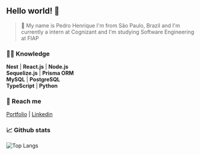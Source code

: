 
## Hello world! 👋
> 🤖 My name is Pedro Henrique I'm from São Paulo, Brazil and I'm currently a intern at Cognizant and I'm studying Software Engineering at FIAP

### 👨‍💻 Knowledge

**Nest** | **React.js** | **Node.js** </br>
**Sequelize.js** | **Prisma ORM** </br>
**MySQL** | **PostgreSQL** </br>
**TypeScript** | **Python**

### 📲 Reach me

[Portfolio](https://phbrg.vercel.app) | [Linkedin](https://www.linkedin.com/in/pedro-henrique-b-bergamin/)

### 📈 Github stats

![Top Langs](https://github-readme-stats.vercel.app/api/top-langs/?username=phbrg&layout=compact&theme=dark&hide_border=true&include_all_commits=true&count_private=true&text_color=fff&icon_color=fff&title_color=fff&bg_color=0d1117&show_icons=true")
